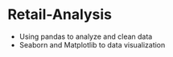 # Retail-Analysis
- Using pandas to analyze and clean data
- Seaborn and Matplotlib to data visualization
